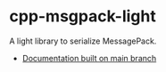 # cpp-msgpack-light

A light library to serialize MessagePack.

- [Documentation built on main branch](https://cpp-msgpack-light-musicscience37projects-utility-a06a38f487cafc.gitlab.io/)
